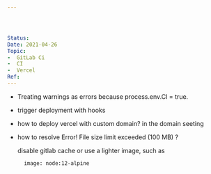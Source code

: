 ```yaml
---




Status: 
Date: 2021-04-26
Topic: 
-  GitLab Ci
-  CI
-  Vercel
Ref:
---
```





* 	Treating warnings as errors because process.env.CI = true.

* trigger deployment with hooks

* how to deploy vercel with custom domain?
	in the domain seeting
	
* how to resolve Error! File size limit exceeded (100 MB) ?

	disable gitlab cache or use a lighter image, such as 
	
	```
	  image: node:12-alpine

	```
	




